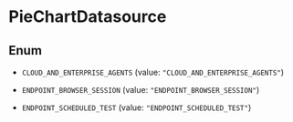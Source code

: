 

# PieChartDatasource

## Enum


* `CLOUD_AND_ENTERPRISE_AGENTS` (value: `"CLOUD_AND_ENTERPRISE_AGENTS"`)

* `ENDPOINT_BROWSER_SESSION` (value: `"ENDPOINT_BROWSER_SESSION"`)

* `ENDPOINT_SCHEDULED_TEST` (value: `"ENDPOINT_SCHEDULED_TEST"`)



